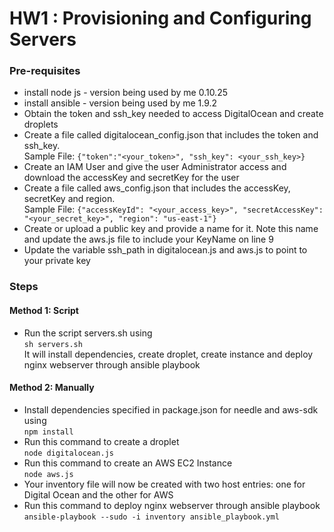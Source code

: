 # HW1 : Provisioning and Configuring Servers

### Pre-requisites ###
* install node js - version being used by me 0.10.25
* install ansible - version being used by me 1.9.2
* Obtain the token and ssh_key needed to access DigitalOcean and create droplets 
* Create a file called digitalocean_config.json that includes the token and ssh_key. <br/>
  Sample File: `{"token":"<your_token>", "ssh_key": <your_ssh_key>}`
* Create an IAM User and give the user Administrator access and download the accessKey and secretKey for the user
* Create a file called aws_config.json that includes the accessKey, secretKey and region.<br/>
  Sample File: `{"accessKeyId": "<your_access_key>", "secretAccessKey": "<your_secret_key>", "region": "us-east-1"}`
* Create or upload a public key and provide a name for it. Note this name and update the aws.js file to include your KeyName on line 9
* Update the variable ssh_path in digitalocean.js and aws.js to point to your private key

### Steps ###
#### Method 1: Script ####
* Run the script servers.sh using <br/> `sh servers.sh`<br/> It will install dependencies, create droplet, create instance and deploy nginx webserver through ansible playbook

#### Method 2: Manually ####
* Install dependencies specified in package.json for needle and aws-sdk using <br/>
`npm install` <br/>
* Run this command to create a droplet <br/>`node digitalocean.js` <br/>
* Run this command to create an AWS EC2 Instance <br/> `node aws.js` <br/>
* Your inventory file will now be created with two host entries: one for Digital Ocean and the other for AWS
* Run this command to deploy nginx webserver through ansible playbook <br/>
  `ansible-playbook --sudo -i inventory ansible_playbook.yml`
